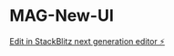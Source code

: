 # MAG-New-UI

[Edit in StackBlitz next generation editor ⚡️](https://stackblitz.com/~/github.com/Tytandoteth/MAG-New-UI)